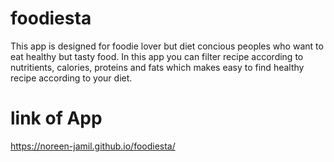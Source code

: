 # foodiesta

This app is designed for foodie lover but diet concious peoples who want to eat healthy but tasty food. 
In this app you can filter recipe according to nutritients, calories, proteins and fats which makes easy to find healthy recipe according to your diet.

# link of App
https://noreen-jamil.github.io/foodiesta/
